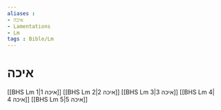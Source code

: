 ```yaml
---
aliases : 
- איכה
- Lamentations
- Lm
tags : Bible/Lm
---
```


# איכה

[[BHS Lm 1|איכה 1]]
[[BHS Lm 2|איכה 2]]
[[BHS Lm 3|איכה 3]]
[[BHS Lm 4|איכה 4]]
[[BHS Lm 5|איכה 5]]
